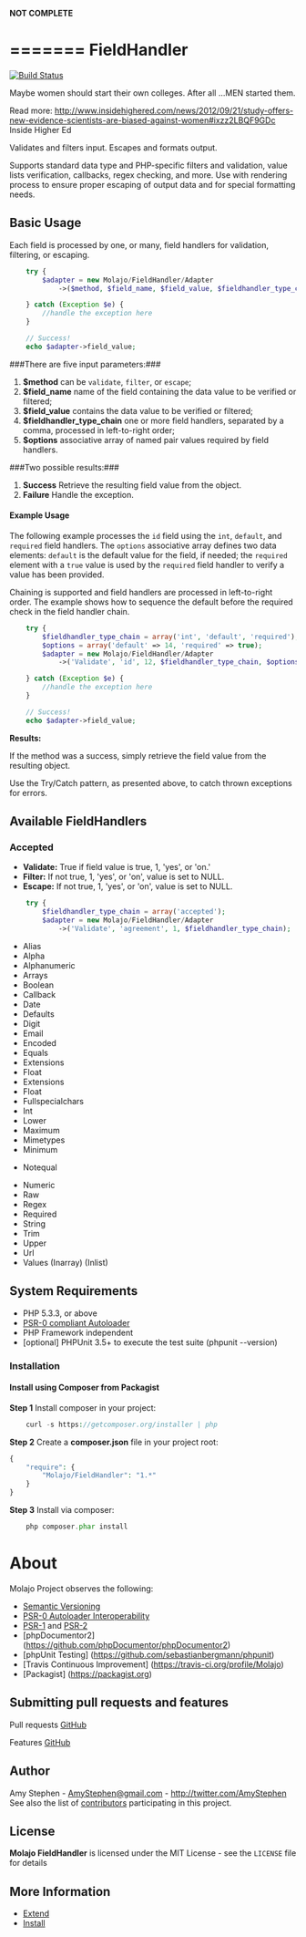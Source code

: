 **NOT COMPLETE**

=======
FieldHandler
=======

[![Build Status](https://travis-ci.org/Molajo/FieldHandler.png?branch=master)](https://travis-ci.org/Molajo/FieldHandler)

Maybe women should start their own colleges.  After all ...MEN started them.

Read more: http://www.insidehighered.com/news/2012/09/21/study-offers-new-evidence-scientists-are-biased-against-women#ixzz2LBQF9GDc
Inside Higher Ed


Validates and filters input. Escapes and formats output.

Supports standard data type and PHP-specific filters and validation, value lists verification, callbacks, regex checking, and more.
 Use with rendering process to ensure proper escaping of output data and for special formatting needs.

## Basic Usage ##

Each field is processed by one, or many, field handlers for validation, filtering, or escaping.

```php
    try {
        $adapter = new Molajo/FieldHandler/Adapter
            ->($method, $field_name, $field_value, $fieldhandler_type_chain, $options);

    } catch (Exception $e) {
        //handle the exception here
    }

    // Success!
    echo $adapter->field_value;
```

###There are five input parameters:###

1. **$method** can be `validate`, `filter`, or `escape`;
2. **$field_name** name of the field containing the data value to be verified or filtered;
3. **$field_value** contains the data value to be verified or filtered;
4. **$fieldhandler_type_chain** one or more field handlers, separated by a comma, processed in left-to-right order;
5. **$options** associative array of named pair values required by field handlers.

###Two possible results:###

1. **Success** Retrieve the resulting field value from the object.
2. **Failure** Handle the exception.

#### Example Usage ####

The following example processes the `id` field using the `int`, `default`, and `required` field handlers.
The `options` associative array defines two data elements: `default` is the default value for the field, if needed;
the `required` element with a `true` value is used by the `required` field handler to verify a value has been
 provided.

Chaining is supported and field handlers are processed in left-to-right order. The example shows how to sequence
 the default before the required check in the field handler chain.

```php
    try {
        $fieldhandler_type_chain = array('int', 'default', 'required');
        $options = array('default' => 14, 'required' => true);
        $adapter = new Molajo/FieldHandler/Adapter
            ->('Validate', 'id', 12, $fieldhandler_type_chain, $options);

    } catch (Exception $e) {
        //handle the exception here
    }

    // Success!
    echo $adapter->field_value;

```
**Results:**

If the method was a success, simply retrieve the field value from the resulting object.

Use the Try/Catch pattern, as presented above, to catch thrown exceptions for errors.

## Available FieldHandlers ##

### Accepted ###

* **Validate:** True if field value is true, 1, 'yes', or 'on.'
* **Filter:** If not true, 1, 'yes', or 'on', value is set to NULL.
* **Escape:** If not true, 1, 'yes', or 'on', value is set to NULL.

```php
    try {
        $fieldhandler_type_chain = array('accepted');
        $adapter = new Molajo/FieldHandler/Adapter
            ->('Validate', 'agreement', 1, $fieldhandler_type_chain);
```

* Alias
* Alpha
* Alphanumeric
* Arrays
* Boolean
* Callback
* Date
* Defaults
* Digit
* Email
* Encoded
* Equals
* Extensions
* Float
* Extensions
* Float
* Fullspecialchars
* Int
* Lower
* Maximum
* Mimetypes
* Minimum
- Notequal
* Numeric
* Raw
* Regex
* Required
* String
* Trim
* Upper
* Url
* Values (Inarray) (Inlist)



## System Requirements ##

* PHP 5.3.3, or above
* [PSR-0 compliant Autoloader](https://github.com/php-fig/fig-standards/blob/master/accepted/PSR-0.md)
* PHP Framework independent
* [optional] PHPUnit 3.5+ to execute the test suite (phpunit --version)

### Installation

#### Install using Composer from Packagist

**Step 1** Install composer in your project:

```php
    curl -s https://getcomposer.org/installer | php
```

**Step 2** Create a **composer.json** file in your project root:

```php
{
    "require": {
        "Molajo/FieldHandler": "1.*"
    }
}
```

**Step 3** Install via composer:

```php
    php composer.phar install
```

About
=====

Molajo Project observes the following:

 * [Semantic Versioning](http://semver.org/)
 * [PSR-0 Autoloader Interoperability](https://github.com/php-fig/fig-standards/blob/master/accepted/PSR-0.md)
 * [PSR-1](https://github.com/php-fig/fig-standards/blob/master/accepted/PSR-1-basic-coding-standard.md)
 and [PSR-2](https://github.com/php-fig/fig-standards/blob/master/accepted/PSR-2-coding-style-guide.md)
 * [phpDocumentor2] (https://github.com/phpDocumentor/phpDocumentor2)
 * [phpUnit Testing] (https://github.com/sebastianbergmann/phpunit)
 * [Travis Continuous Improvement] (https://travis-ci.org/profile/Molajo)
 * [Packagist] (https://packagist.org)


Submitting pull requests and features
------------------------------------

Pull requests [GitHub](https://github.com/Molajo/FieldHandler/pulls)

Features [GitHub](https://github.com/Molajo/FieldHandler/issues)

Author
------

Amy Stephen - <AmyStephen@gmail.com> - <http://twitter.com/AmyStephen><br />
See also the list of [contributors](https://github.com/Molajo/FieldHandler/contributors) participating in this project.

License
-------

**Molajo FieldHandler** is licensed under the MIT License - see the `LICENSE` file for details

More Information
----------------
- [Extend](https://github.com/Molajo/FieldHandler/blob/master/.dev/Doc/extend.md)
- [Install](https://github.com/Molajo/FieldHandler/blob/master/.dev/Doc/install.md)
